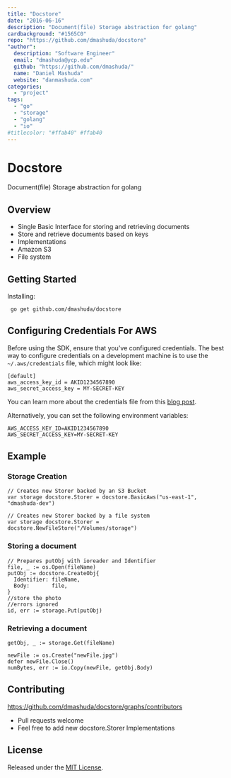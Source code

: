 ```yaml
---
title: "Docstore"
date: "2016-06-16"
description: "Document(file) Storage abstraction for golang"
cardbackground: "#1565C0"
repo: "https://github.com/dmashuda/docstore"
"author":
  description: "Software Engineer"
  email: "dmashuda@ycp.edu"
  github: "https://github.com/dmashuda/"
  name: "Daniel Mashuda"
  website: "danmashuda.com"
categories:
  - "project"
tags:
  - "go"
  - "storage"
  - "golang"
  - "io"
#titlecolor: "#ffab40" #ffab40
---
```


# Docstore
Document(file) Storage abstraction for golang


## Overview
 - Single Basic Interface for storing and retrieving documents
 - Store and retrieve documents based on keys
 - Implementations
  - Amazon S3
  - File system

## Getting Started

Installing:  
```
 go get github.com/dmashuda/docstore
```

## Configuring Credentials For AWS

Before using the SDK, ensure that you've configured credentials. The best
way to configure credentials on a development machine is to use the
`~/.aws/credentials` file, which might look like:

```
[default]
aws_access_key_id = AKID1234567890
aws_secret_access_key = MY-SECRET-KEY
```

You can learn more about the credentials file from this
[blog post](http://blogs.aws.amazon.com/security/post/Tx3D6U6WSFGOK2H/A-New-and-Standardized-Way-to-Manage-Credentials-in-the-AWS-SDKs).

Alternatively, you can set the following environment variables:

```
AWS_ACCESS_KEY_ID=AKID1234567890
AWS_SECRET_ACCESS_KEY=MY-SECRET-KEY
```


## Example

### Storage Creation

```
// Creates new Storer backed by an S3 Bucket
var storage docstore.Storer = docstore.BasicAws("us-east-1", "dmashuda-dev")

// Creates new Storer backed by a file system
var storage docstore.Storer = docstore.NewFileStore("/Volumes/storage")
```

### Storing a document
```
// Prepares putObj with ioreader and Identifier
file, _ := os.Open(fileName)
putObj := docstore.CreateObj{
  Identifier: fileName,
  Body:       file,
}
//store the photo
//errors ignored
id, err := storage.Put(putObj)
```

### Retrieving a document
```
getObj, _ := storage.Get(fileName)

newFile := os.Create("newFile.jpg")
defer newFile.Close()
numBytes, err := io.Copy(newFile, getObj.Body)
```


## Contributing
https://github.com/dmashuda/docstore/graphs/contributors
 - Pull requests welcome
 - Feel free to add new docstore.Storer Implementations


## License

Released under the [MIT License](https://github.com/jinzhu/gorm/blob/master/License).
